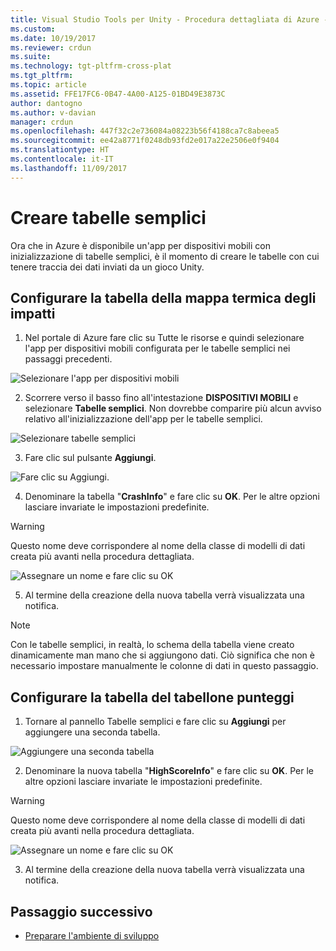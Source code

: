 ```yaml
---
title: Visual Studio Tools per Unity - Procedura dettagliata di Azure - Impostazione | Microsoft Docs
ms.custom: 
ms.date: 10/19/2017
ms.reviewer: crdun
ms.suite: 
ms.technology: tgt-pltfrm-cross-plat
ms.tgt_pltfrm: 
ms.topic: article
ms.assetid: FFE17FC6-0B47-4A00-A125-01BD49E3873C
author: dantogno
ms.author: v-davian
manager: crdun
ms.openlocfilehash: 447f32c2e736084a08223b56f4188ca7c8abeea5
ms.sourcegitcommit: ee42a8771f0248db93fd2e017a22e2506e0f9404
ms.translationtype: HT
ms.contentlocale: it-IT
ms.lasthandoff: 11/09/2017
---
```

# <a name="create-easy-tables"></a>Creare tabelle semplici

Ora che in Azure è disponibile un'app per dispositivi mobili con inizializzazione di tabelle semplici, è il momento di creare le tabelle con cui tenere traccia dei dati inviati da un gioco Unity.

## <a name="setup-the-crash-heatmap-table"></a>Configurare la tabella della mappa termica degli impatti

1. Nel portale di Azure fare clic su Tutte le risorse e quindi selezionare l'app per dispositivi mobili configurata per le tabelle semplici nei passaggi precedenti.

  ![Selezionare l'app per dispositivi mobili](media/vstu_azure-setup-table-schema-image1.png)

2. Scorrere verso il basso fino all'intestazione **DISPOSITIVI MOBILI** e selezionare **Tabelle semplici**. Non dovrebbe comparire più alcun avviso relativo all'inizializzazione dell'app per le tabelle semplici.  

  ![Selezionare tabelle semplici](media/vstu_azure-setup-table-schema-image2.png)

3. Fare clic sul pulsante **Aggiungi**.

  ![Fare clic su Aggiungi.](media/vstu_azure-setup-table-schema-image3.png)

4. Denominare la tabella "**CrashInfo**" e fare clic su **OK**. Per le altre opzioni lasciare invariate le impostazioni predefinite.

  > [!WARNING]
  > Questo nome deve corrispondere al nome della classe di modelli di dati creata più avanti nella procedura dettagliata.

  ![Assegnare un nome e fare clic su OK](media/vstu_azure-setup-table-schema-image4.png)

5. Al termine della creazione della nuova tabella verrà visualizzata una notifica.

> [!NOTE]
> Con le tabelle semplici, in realtà, lo schema della tabella viene creato dinamicamente man mano che si aggiungono dati. Ciò significa che non è necessario impostare manualmente le colonne di dati in questo passaggio.

## <a name="setup-the-leaderboard-table"></a>Configurare la tabella del tabellone punteggi

1. Tornare al pannello Tabelle semplici e fare clic su **Aggiungi** per aggiungere una seconda tabella.

  ![Aggiungere una seconda tabella](media/vstu_azure-setup-table-schema-image10.png)

2. Denominare la nuova tabella "**HighScoreInfo**" e fare clic su **OK**. Per le altre opzioni lasciare invariate le impostazioni predefinite.

  > [!WARNING]
  > Questo nome deve corrispondere al nome della classe di modelli di dati creata più avanti nella procedura dettagliata.

  ![Assegnare un nome e fare clic su OK](media/vstu_azure-setup-table-schema-image11.png)

3. Al termine della creazione della nuova tabella verrà visualizzata una notifica.


## <a name="next-step"></a>Passaggio successivo

* [Preparare l'ambiente di sviluppo](visual-studio-tools-for-unity-azure-prepare.md)
